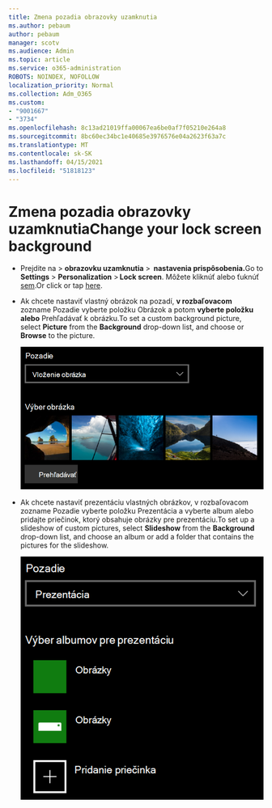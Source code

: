 ```yaml
---
title: Zmena pozadia obrazovky uzamknutia
ms.author: pebaum
author: pebaum
manager: scotv
ms.audience: Admin
ms.topic: article
ms.service: o365-administration
ROBOTS: NOINDEX, NOFOLLOW
localization_priority: Normal
ms.collection: Adm_O365
ms.custom:
- "9001667"
- "3734"
ms.openlocfilehash: 8c13ad21019ffa00067ea6be0af7f05210e264a8
ms.sourcegitcommit: 8bc60ec34bc1e40685e3976576e04a2623f63a7c
ms.translationtype: MT
ms.contentlocale: sk-SK
ms.lasthandoff: 04/15/2021
ms.locfileid: "51818123"
---
```

# <a name="change-your-lock-screen-background"></a><span data-ttu-id="66ea8-102">Zmena pozadia obrazovky uzamknutia</span><span class="sxs-lookup"><span data-stu-id="66ea8-102">Change your lock screen background</span></span>

- <span data-ttu-id="66ea8-103">Prejdite na  >  **obrazovku uzamknutia**  >  **nastavenia prispôsobenia.**</span><span class="sxs-lookup"><span data-stu-id="66ea8-103">Go to **Settings** > **Personalization** > **Lock screen**.</span></span> <span data-ttu-id="66ea8-104">Môžete kliknúť alebo ťuknúť [sem](ms-settings:lockscreen?activationSource=GetHelp).</span><span class="sxs-lookup"><span data-stu-id="66ea8-104">Or click or tap [here](ms-settings:lockscreen?activationSource=GetHelp).</span></span>

- <span data-ttu-id="66ea8-105">Ak chcete nastaviť vlastný obrázok na  pozadí, **v rozbaľovacom** zozname Pozadie vyberte položku Obrázok a potom **vyberte položku alebo** Prehľadávať k obrázku.</span><span class="sxs-lookup"><span data-stu-id="66ea8-105">To set a custom background picture, select **Picture** from the **Background** drop-down list, and choose or **Browse** to the picture.</span></span>

  ![Nastavte vlastný obrázok na pozadí.](media/set-custom-background-pic.png)

- <span data-ttu-id="66ea8-107">Ak chcete nastaviť prezentáciu vlastných  obrázkov,  v rozbaľovacom zozname Pozadie vyberte položku Prezentácia a vyberte album alebo pridajte priečinok, ktorý obsahuje obrázky pre prezentáciu.</span><span class="sxs-lookup"><span data-stu-id="66ea8-107">To set up a slideshow of custom pictures, select **Slideshow** from the **Background** drop-down list, and choose an album or add a folder that contains the pictures for the slideshow.</span></span>

  ![Nastavenie prezentácie vlastných obrázkov.](media/set-up-slideshow-background.png)
